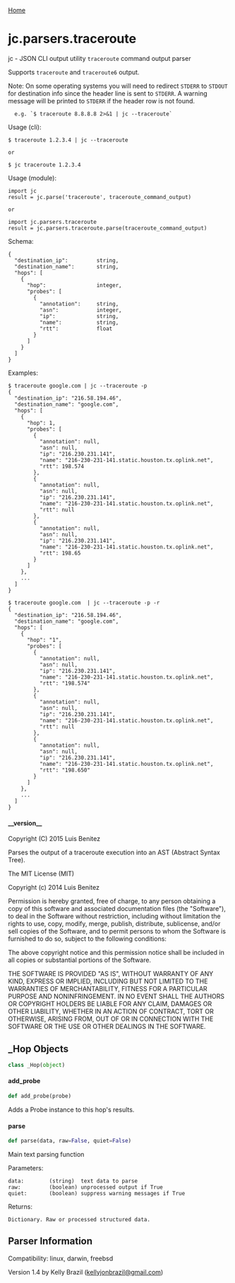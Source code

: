 [Home](https://kellyjonbrazil.github.io/jc/)
<a id="jc.parsers.traceroute"></a>

# jc.parsers.traceroute

jc - JSON CLI output utility `traceroute` command output parser

Supports `traceroute` and `traceroute6` output.

Note: On some operating systems you will need to redirect `STDERR` to
      `STDOUT` for destination info since the header line is sent to
      `STDERR`. A warning message will be printed to `STDERR` if the
      header row is not found.

      e.g. `$ traceroute 8.8.8.8 2>&1 | jc --traceroute`

Usage (cli):

    $ traceroute 1.2.3.4 | jc --traceroute

    or

    $ jc traceroute 1.2.3.4

Usage (module):

    import jc
    result = jc.parse('traceroute', traceroute_command_output)

    or

    import jc.parsers.traceroute
    result = jc.parsers.traceroute.parse(traceroute_command_output)

Schema:

    {
      "destination_ip":         string,
      "destination_name":       string,
      "hops": [
        {
          "hop":                integer,
          "probes": [
            {
              "annotation":     string,
              "asn":            integer,
              "ip":             string,
              "name":           string,
              "rtt":            float
            }
          ]
        }
      ]
    }

Examples:

    $ traceroute google.com | jc --traceroute -p
    {
      "destination_ip": "216.58.194.46",
      "destination_name": "google.com",
      "hops": [
        {
          "hop": 1,
          "probes": [
            {
              "annotation": null,
              "asn": null,
              "ip": "216.230.231.141",
              "name": "216-230-231-141.static.houston.tx.oplink.net",
              "rtt": 198.574
            },
            {
              "annotation": null,
              "asn": null,
              "ip": "216.230.231.141",
              "name": "216-230-231-141.static.houston.tx.oplink.net",
              "rtt": null
            },
            {
              "annotation": null,
              "asn": null,
              "ip": "216.230.231.141",
              "name": "216-230-231-141.static.houston.tx.oplink.net",
              "rtt": 198.65
            }
          ]
        },
        ...
      ]
    }

    $ traceroute google.com  | jc --traceroute -p -r
    {
      "destination_ip": "216.58.194.46",
      "destination_name": "google.com",
      "hops": [
        {
          "hop": "1",
          "probes": [
            {
              "annotation": null,
              "asn": null,
              "ip": "216.230.231.141",
              "name": "216-230-231-141.static.houston.tx.oplink.net",
              "rtt": "198.574"
            },
            {
              "annotation": null,
              "asn": null,
              "ip": "216.230.231.141",
              "name": "216-230-231-141.static.houston.tx.oplink.net",
              "rtt": null
            },
            {
              "annotation": null,
              "asn": null,
              "ip": "216.230.231.141",
              "name": "216-230-231-141.static.houston.tx.oplink.net",
              "rtt": "198.650"
            }
          ]
        },
        ...
      ]
    }

<a id="jc.parsers.traceroute.__version__"></a>

#### \_\_version\_\_

Copyright (C) 2015 Luis Benitez

Parses the output of a traceroute execution into an AST (Abstract Syntax Tree).

The MIT License (MIT)

Copyright (c) 2014 Luis Benitez

Permission is hereby granted, free of charge, to any person obtaining a copy
of this software and associated documentation files (the "Software"), to deal
in the Software without restriction, including without limitation the rights
to use, copy, modify, merge, publish, distribute, sublicense, and/or sell
copies of the Software, and to permit persons to whom the Software is
furnished to do so, subject to the following conditions:

The above copyright notice and this permission notice shall be included in all
copies or substantial portions of the Software.

THE SOFTWARE IS PROVIDED "AS IS", WITHOUT WARRANTY OF ANY KIND, EXPRESS OR
IMPLIED, INCLUDING BUT NOT LIMITED TO THE WARRANTIES OF MERCHANTABILITY,
FITNESS FOR A PARTICULAR PURPOSE AND NONINFRINGEMENT. IN NO EVENT SHALL THE
AUTHORS OR COPYRIGHT HOLDERS BE LIABLE FOR ANY CLAIM, DAMAGES OR OTHER
LIABILITY, WHETHER IN AN ACTION OF CONTRACT, TORT OR OTHERWISE, ARISING FROM,
OUT OF OR IN CONNECTION WITH THE SOFTWARE OR THE USE OR OTHER DEALINGS IN THE
SOFTWARE.

<a id="jc.parsers.traceroute._Hop"></a>

## \_Hop Objects

```python
class _Hop(object)
```

<a id="jc.parsers.traceroute._Hop.add_probe"></a>

#### add\_probe

```python
def add_probe(probe)
```

Adds a Probe instance to this hop's results.

<a id="jc.parsers.traceroute.parse"></a>

#### parse

```python
def parse(data, raw=False, quiet=False)
```

Main text parsing function

Parameters:

    data:        (string)  text data to parse
    raw:         (boolean) unprocessed output if True
    quiet:       (boolean) suppress warning messages if True

Returns:

    Dictionary. Raw or processed structured data.

## Parser Information
Compatibility:  linux, darwin, freebsd

Version 1.4 by Kelly Brazil (kellyjonbrazil@gmail.com)
